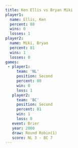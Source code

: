 ```yaml
---
title: Ken Ellis vs Bryan Miki
player1:           
  name: Ellis, Ken 
  percent: 80      
  wins: 0          
  losses: 1        
player2:           
  name: Miki, Bryan
  percent: 81      
  wins: 1          
  losses: 0        
games:
 - player1:          
     team: 'NL'      
     position: Second
     percent: 80     
     win: 0          
     loss: 1         
   player2:          
     team: 'BC'      
     position: Second
     percent: 81     
     win: 1          
     loss: 0         
   event: Brier        
   year: 2000          
   draw: Round Robin(1)
   score: NL 3 - BC 7  
---
```

